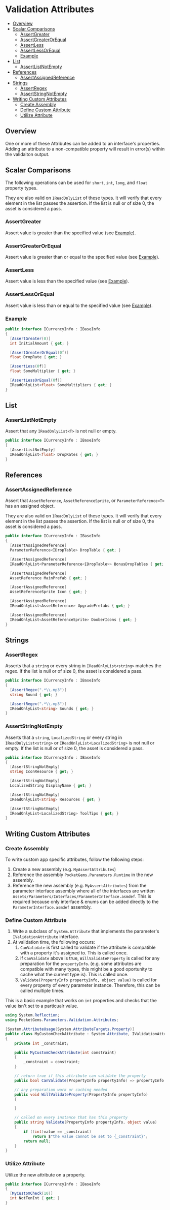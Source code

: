 # Validation Attributes <!-- omit in toc -->

- [Overview](#overview)
- [Scalar Comparisons](#scalar-comparisons)
  - [AssertGreater](#assertgreater)
  - [AssertGreaterOrEqual](#assertgreaterorequal)
  - [AssertLess](#assertless)
  - [AssertLessOrEqual](#assertlessorequal)
  - [Example](#example)
- [List](#list)
  - [AssertListNotEmpty](#assertlistnotempty)
- [References](#references)
  - [AssertAssignedReference](#assertassignedreference)
- [Strings](#strings)
  - [AssertRegex](#assertregex)
  - [AssertStringNotEmpty](#assertstringnotempty)
- [Writing Custom Attributes](#writing-custom-attributes)
  - [Create Assembly](#create-assembly)
  - [Define Custom Attribute](#define-custom-attribute)
  - [Utilize Attribute](#utilize-attribute)

## Overview
One or more of these Attributes can be added to an interface's properties.  Adding an attribute to a non-compatible property will result in error(s) within the validaiton output.

## Scalar Comparisons
The following operations can be used for `short`, `int`, `long`, and `float` property types.

They are also valid on `IReadOnlyList` of these types.  It will verify that every element in the list passes the assertion.  If the list is null or of size 0, the asset is considered a pass.

### AssertGreater
Assert value is greater than the specified value (see [Example](#example)).

### AssertGreaterOrEqual
Assert value is greater than or equal to the specified value (see [Example](#example)).

### AssertLess
Assert value is less than the specified value (see [Example](#example)).

### AssertLessOrEqual
Assert value is less than or equal to the specified value (see [Example](#example)).

### Example

```C#
public interface ICurrencyInfo : IBaseInfo
{
  [AssertGreater(0)]
  int InitialAmount { get; }

  [AssertGreaterOrEqual(0f)]
  float DropRate { get; }

  [AssertLess(0f)]
  float SomeMultiplier { get; }

  [AssertLessOrEqual(0f)]
  IReadOnlyList<float> SomeMultipliers { get; }
}
```

## List

### AssertListNotEmpty
Assert that any `IReadOnlyList<T>` is not null or empty.

```C#
public interface ICurrencyInfo : IBaseInfo
{
  [AssertListNotEmpty]
  IReadOnlyList<float> DropRates { get; }
}
```

## References

### AssertAssignedReference
Assert that `AssetReference`, `AssetReferenceSprite`, or `ParameterReference<T>` has an assigned object.

They are also valid on `IReadOnlyList` of these types.  It will verify that every element in the list passes the assertion.  If the list is null or of size 0, the asset is considered a pass.

```C#
public interface ICurrencyInfo : IBaseInfo
{
  [AssertAssignedReference]
  ParameterReference<IDropTable> DropTable { get; }

  [AssertAssignedReference]
  IReadOnlyList<ParameterReference<IDropTable>> BonusDropTables { get; }

  [AssertAssignedReference]
  AssetReference MainPrefab { get; }

  [AssertAssignedReference]
  AssetReferenceSprite Icon { get; }

  [AssertAssignedReference]
  IReadOnlyList<AssetReference> UpgradePrefabs { get; }

  [AssertAssignedReference]
  IReadOnlyList<AssetReferenceSprite> DooberIcons { get; }
}
```

## Strings

### AssertRegex
Asserts that a `string` or every string in `IReadOnlyList<string>` matches the regex.  If the list is null or of size 0, the asset is considered a pass.

```C#
public interface ICurrencyInfo : IBaseInfo
{
  [AssertRegex(".*\\.mp3")]
  string Sound { get; }

  [AssertRegex(".*\\.mp3")]
  IReadOnlyList<string> Sounds { get; }
}
```

### AssertStringNotEmpty
Asserts that a `string`, `LocalizedString` or every string in `IReadOnlyList<string>` or `IReadOnlyList<LocalizedString>` is not null or empty.  If the list is null or of size 0, the asset is considered a pass.

```C#
public interface ICurrencyInfo : IBaseInfo
{
  [AssertStringNotEmpty]
  string IconResource { get; }

  [AssertStringNotEmpty]
  LocalizedString DisplayName { get; }

  [AssertStringNotEmpty]
  IReadOnlyList<string> Resources { get; }

  [AssertStringNotEmpty]
  IReadOnlyList<LocalizedString> ToolTips { get; }
}
```

## Writing Custom Attributes

### Create Assembly
To write custom app specific attributes, follow the following steps:
1. Create a new assembly (e.g. `MyAssertAttributes`)
2. Reference the assembly `PocketGems.Parameters.Runtime` in the new assembly.
3. Reference the new assembly (e.g. `MyAssertAttributes`) from the parameter interface assembly where all of the interfaces are written `Assets/Parameters/Interfaces/ParameterInterface.asmdef`.  This is required because only interface & enums can be added directly to the `ParameterInterface.asmdef` assembly.


### Define Custom Attribute
1. Write a subclass of `System.Attribute` that implements the parameter's `IValidationAttribute` interface.
2. At validation time, the following occurs:
   1. `CanValidate` is first called to validate if the attribute is compatible with a property it's assigned to.  This is called once.
   2. if `CanValidate` above is true, `WillValidateProperty` is called for any preparation for the `propertyInfo`. (e.g. some attributes are compatible with many types, this might be a good oportunity to cache what the current type is).  This is called once.
   3.  `Validate(PropertyInfo propertyInfo, object value)` is called for every property of every parameter instance.  Therefore, this can be called multiple times.

This is a basic example that works on `int` properties and checks that the value isn't set to a particualr value.
```C#
using System.Reflection;
using PocketGems.Parameters.Validation.Attributes;

[System.AttributeUsage(System.AttributeTargets.Property)]
public class MyCustomCheckAttribute : System.Attribute, IValidationAttribute
{
    private int _constraint;

    public MyCustomCheckAttribute(int constraint)
    {
        _constraint = constraint;
    }

    // return true if this attribute can validate the property
    public bool CanValidate(PropertyInfo propertyInfo) => propertyInfo.PropertyType == typeof(int);

    // any preparation work or caching needed
    public void WillValidateProperty(PropertyInfo propertyInfo)
    {

    }

    // called on every instance that has this property
    public string Validate(PropertyInfo propertyInfo, object value)
    {
        if ((int)value == _constraint)
            return $"the value cannot be set to {_constraint}";
        return null;
    }
}

```

### Utilize Attribute
Utilize the new attribute on a property.

```C#
public interface ICurrencyInfo : IBaseInfo
{
  [MyCustomCheck(10)]
  int NotTenInt { get; }
}
```

